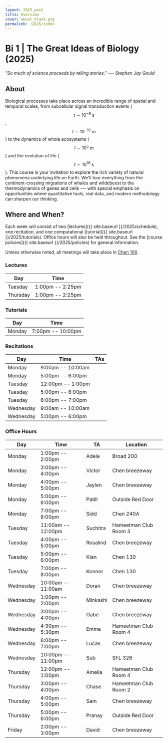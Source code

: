 ```yaml
---
layout: 2025_post
title: Overview
cover: about_blank.png
permalink: /2025/index
---
```

# Bi 1 | The Great Ideas of Biology (2025)

_"So much of science proceeds by telling stories." --- Stephen Jay Gould_

## About
Biological processes take place across an incredible range of spatial and temporal scales, from subcellular signal transduction events ($$t \sim 10^{-9} \textrm{ s}$$, $$l \sim 10^{-10} \textrm{ m}$$) to the dynamics of whole ecosystems ($$l \sim 10^{5} \textrm{ m}$$) and the evolution of life ($$t \sim 10^{16} \textrm{ s}$$). This course is your invitation to explore the rich variety of natural phenomena underlying life on Earth. We'll tour everything from the continent-crossing migrations of whales and wildebeest to the thermodynamics of genes and cells --- with special emphasis on opportunities where quantitative tools, real data, and modern methodology can sharpen our thinking.

## Where and When?
Each week will consist of two [lectures]({{ site.baseurl }}/2025/schedule), one recitation, and one computational [tutorial]({{ site.baseurl }}/2025/tutorials). Office hours will also be held throughout. See the [course policies]({{ site.baseurl }}/2025/policies) for general information.

Unless otherwise noted, all meetings will take place in [Chen 100](https://www.caltech.edu/map/campus/tianqiao-and-chrissy-chen-neuroscience-research-building). 

### Lectures

| Day | Time |
| -- | -- |
| Tuesday | 1:00pm -- 2:25pm |
| Thursday | 1:00pm -- 2:25pm |

### Tutorials

| Day | Time |
| -- | -- |
| Monday | 7:00pm -- 10:00pm |

### Recitations

| Day | Time | TAs |
| -- | -- | -- |
| Monday | 9:00am -- 10:00am | |
| Monday | 5:00pm -- 6:00pm | |
| Tuesday | 12:00pm -- 1:00pm | |
| Tuesday | 5:00pm -- 6:00pm |  |
| Tuesday | 6:00pm -- 7:00pm | |
| Wednesday | 9:00am -- 10:00am | |
| Wednesday | 5:00pm -- 6:00pm | |

### Office Hours

| Day | Time | TA | Location |
| -- | -- | -- | -- |
| Monday | 1:00pm -- 2:00pm | Adele | Broad 200 |
| Monday | 3:00pm -- 4:00pm | Victor | Chen breezeway |
| Monday | 4:00pm -- 5:00pm | Jaylen | Chen breezeway |
| Monday | 5:00pm -- 6:00pm | Patill | Outside Red Door |
| Monday | 7:00pm -- 8:00pm | Sidd | Chen 240A |
| Tuesday | 11:00am -- 12:00pm | Suchitra | Hameetman Club Room 3 |
| Tuesday | 4:00pm -- 5:00pm | Rosalind | Chen breezeway |
| Tuesday | 5:00pm -- 6:00pm | Kian | Chen 130 |
| Tuesday | 7:00pm -- 8:00pm | Konnor | Chen 130 |
| Wednesday | 10:00am -- 11:00am | Doran | Chen breezeway |
| Wednesday | 1:00pm -- 2:00pm | Minkashi | Chen breezeway |
| Wednesday | 3:00pm -- 4:00pm | Gabe | Chen breezeway |
| Wednesday | 4:30pm -- 5:30pm | Emma | Hameetman Club Room 4 |
| Wednesday | 6:00pm -- 7:00pm | Lucas | Chen breezeway |
| Wednesday | 10:00pm -- 11:00pm | Sub | SFL 326 |
| Thursday | 12:00pm -- 1:00pm | Amelia | Hameetman Club Room 4 |
| Thursday | 3:00pm -- 4:00pm | Chase | Hameetman Club Room 2 |
| Thursday | 4:00pm -- 5:00pm | Sam | Chen breezeway |
| Thursday | 5:00pm -- 6:00pm | Pranay | Outside Red Door |
| Friday | 2:00pm -- 3:00pm | David | Chen breezeway |
